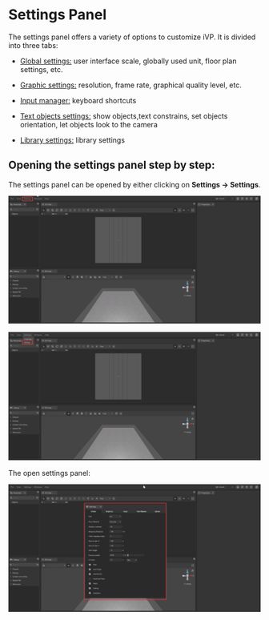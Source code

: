 # Settings Panel

The settings panel offers a variety of options to customize iVP. It is divided into three tabs:

* [Global settings:](./settings/global-settings.md) user interface scale, globally used unit, floor plan settings, etc.
* [Graphic settings:](./settings/graphic-settings-panel.md) resolution, frame rate, graphical quality level, etc.
* [Input manager:](./settings/input-manager.md) keyboard shortcuts

* [Text objects settings:](./settings/text-objects-settings.md) show objects,text constrains, set objects orientation, let objects look to the camera

* [Library settings:](./settings/library-settings.md) library settings

## Opening the settings panel step by step:

The settings panel can be opened by either clicking on **Settings -> Settings**.

![](../../.gitbook/assets/iVP_Planning_UserInterface_Settings_Settings0.png)

![](../../.gitbook/assets/iVP_Planning_UserInterface_Settings_Settings1.png)

The open settings panel:

![](../../.gitbook/assets/iVP_Planning_UserInterface_Settings_Settings2.png)
